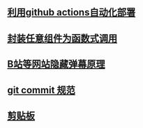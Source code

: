 ## [利用github actions自动化部署](前端/文章/2021/autoDeploy.md) 

## [封装任意组件为函数式调用](前端/文章/2021/fctCallComponent.md)

## [B站等网站隐藏弹幕原理](前端/文章/2021/hidedanmu.md)

## [git commit 规范](前端/文章/2021/gitCommitStyle.md)

## [剪贴板](前端/文章/2021/clipboard.md)